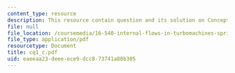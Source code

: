 ```yaml
---
content_type: resource
description: This resource contain question and its solution on Concept questions.
file: null
file_location: /coursemedia/16-540-internal-flows-in-turbomachines-spring-2006/eaeeaa23deeeece9dcc873741a88b305_cq1_c.pdf
file_type: application/pdf
resourcetype: Document
title: cq1_c.pdf
uid: eaeeaa23-deee-ece9-dcc8-73741a88b305
---
```

